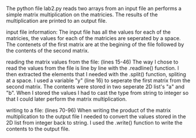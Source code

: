 The python file lab2.py reads two arrays from an input file an performs a simple matrix multiplication on the matricies. The results of the multiplication are printed to an output file. 

input file information: 
The input file has all the values for each of the matricies, the values for each of the matricies are seperated by a space. The contenets of the first matrix are at the begining of the file followed by the contents of the second matrix. 

reading the matrix values from the file: (lines 15-46)
The way I chose to read the values from the file is line by line with the .readline() function. I then extracted the elements that I needed with the .split() function, spliting at a space. I used a variable "y" (line 16) to seperate the first matrix from the second matrix. The contents were stored in two seperate 2D list's "a" and "b". When I stored the values I had to cast the type from string to integer so that I could later perform the matrix multiplication. 

writing to a file: (lines 70-96)
When writing the product of the matrix multiplication to the output file I needed to convert the values stored in the 2D list from integer back to string. I used the .write() function to write the contents to the output file.    
